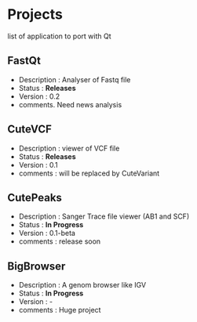# Projects
list of application to port with Qt

## FastQt 
- Description : Analyser of Fastq file 
- Status : **Releases**
- Version : 0.2
- comments. Need news analysis 

## CuteVCF 
- Description : viewer of VCF file
- Status : **Releases** 
- Version : 0.1
- comments : will be replaced by CuteVariant

## CutePeaks 
- Description : Sanger Trace file viewer (AB1 and SCF)
- Status : **In Progress**
- Version : 0.1-beta
- comments : release soon

## BigBrowser 
- Description : A genom browser like IGV
- Status : **In Progress**
- Version : -
- comments : Huge project




